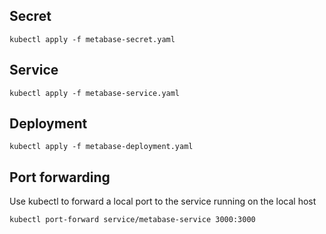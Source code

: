 ## Secret

~~~
kubectl apply -f metabase-secret.yaml
~~~

## Service

~~~
kubectl apply -f metabase-service.yaml
~~~

## Deployment

~~~
kubectl apply -f metabase-deployment.yaml
~~~

## Port forwarding

Use kubectl to forward a local port to the service running on the local host 

~~~
kubectl port-forward service/metabase-service 3000:3000  
~~~